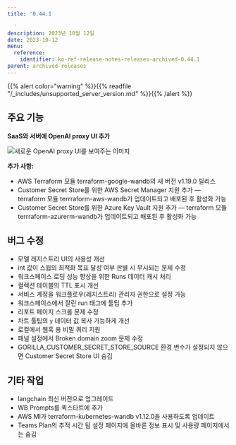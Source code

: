 ```yaml
---
title: '0.44.1

  '
description: 2023년 10월 12일
date: 2023-10-12
menu:
  reference:
    identifier: ko-ref-release-notes-releases-archived-0.44.1
parent: archived-releases
---
```


{{% alert color="warning" %}}{{% readfile "/_includes/unsupported_server_version.md" %}}{{% /alert %}}

## 주요 기능

**SaaS와 서버에 OpenAI proxy UI 추가**

![새로운 OpenAI proxy UI를 보여주는 이미지](https://github.com/wandb/server/assets/7208315/8bc78df9-e0e7-455e-8c74-975caa96eccf)

**추가 사항:**

* AWS Terraform 모듈 terraform-google-wandb의 새 버전 v1.19.0 릴리스
* Customer Secret Store를 위한 AWS Secret Manager 지원 추가 — terraform 모듈 terrraform-aws-wandb가 업데이트되고 배포된 후 활성화 가능
* Customer Secret Store를 위한 Azure Key Vault 지원 추가 — terraform 모듈 terrraform-azurerm-wandb가 업데이트되고 배포된 후 활성화 가능

## 버그 수정

* 모델 레지스트리 UI의 사용성 개선
* int 값이 스윕의 최적화 목표 달성 여부 판별 시 무시되는 문제 수정
* 워크스페이스 로딩 성능 향상을 위한 Runs 데이터 캐시 처리
* 컬렉션 테이블의 TTL 표시 개선
* 서비스 계정을 워크플로우(레지스트리) 관리자 권한으로 설정 가능
* 워크스페이스에서 잘린 run 태그에 툴팁 추가
* 리포트 페이지 스크롤 문제 수정
* 차트 툴팁의 `y` 데이터 값 복사 가능하게 개선
* 로컬에서 웹훅 용 비밀 쿼리 지원
* 패널 설정에서 Broken domain zoom 문제 수정
* GORILLA_CUSTOMER_SECRET_STORE_SOURCE 환경 변수가 설정되지 않으면 Customer Secret Store UI 숨김

## 기타 작업

* langchain 최신 버전으로 업그레이드
* WB Prompts를 퀵스타트에 추가
* AWS MI가 terraform-kubernetes-wandb v1.12.0을 사용하도록 업데이트
* Teams Plan의 추적 시간 팀 설정 페이지에 올바른 정보 표시 및 사용량 페이지에서는 숨김